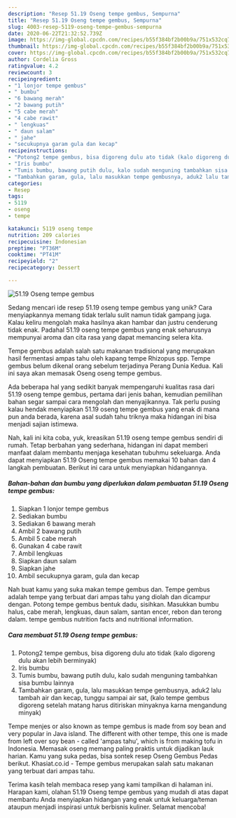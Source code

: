 ```yaml
---
description: "Resep 51.19 Oseng tempe gembus, Sempurna"
title: "Resep 51.19 Oseng tempe gembus, Sempurna"
slug: 4003-resep-5119-oseng-tempe-gembus-sempurna
date: 2020-06-22T21:32:52.739Z
image: https://img-global.cpcdn.com/recipes/b55f384bf2b00b9a/751x532cq70/5119-oseng-tempe-gembus-foto-resep-utama.jpg
thumbnail: https://img-global.cpcdn.com/recipes/b55f384bf2b00b9a/751x532cq70/5119-oseng-tempe-gembus-foto-resep-utama.jpg
cover: https://img-global.cpcdn.com/recipes/b55f384bf2b00b9a/751x532cq70/5119-oseng-tempe-gembus-foto-resep-utama.jpg
author: Cordelia Gross
ratingvalue: 4.2
reviewcount: 3
recipeingredient:
- "1 lonjor tempe gembus"
- " bumbu"
- "6 bawang merah"
- "2 bawang putih"
- "5 cabe merah"
- "4 cabe rawit"
- " lengkuas"
- " daun salam"
- " jahe"
- "secukupnya garam gula dan kecap"
recipeinstructions:
- "Potong2 tempe gembus, bisa digoreng dulu ato tidak (kalo digoreng dulu akan lebih berminyak)"
- "Iris bumbu"
- "Tumis bumbu, bawang putih dulu, kalo sudah menguning tambahkan sisa bumbu lainnya"
- "Tambahkan garam, gula, lalu masukkan tempe gembusnya, aduk2 lalu tambah air dan kecap, tunggu sampai air sat, (kalo tempe gembus digoreng setelah matang harus ditiriskan minyaknya karna mengandung minyak)"
categories:
- Resep
tags:
- 5119
- oseng
- tempe

katakunci: 5119 oseng tempe 
nutrition: 209 calories
recipecuisine: Indonesian
preptime: "PT36M"
cooktime: "PT41M"
recipeyield: "2"
recipecategory: Dessert

---
```



![51.19 Oseng tempe gembus](https://img-global.cpcdn.com/recipes/b55f384bf2b00b9a/751x532cq70/5119-oseng-tempe-gembus-foto-resep-utama.jpg)

Sedang mencari ide resep 51.19 oseng tempe gembus yang unik? Cara menyiapkannya memang tidak terlalu sulit namun tidak gampang juga. Kalau keliru mengolah maka hasilnya akan hambar dan justru cenderung tidak enak. Padahal 51.19 oseng tempe gembus yang enak seharusnya mempunyai aroma dan cita rasa yang dapat memancing selera kita.

Tempe gembus adalah salah satu makanan tradisional yang merupakan hasil fermentasi ampas tahu oleh kapang tempe Rhizopus spp. Tempe gembus belum dikenal orang sebelum terjadinya Perang Dunia Kedua. Kali ini saya akan memasak Oseng oseng tempe gembus.

Ada beberapa hal yang sedikit banyak mempengaruhi kualitas rasa dari 51.19 oseng tempe gembus, pertama dari jenis bahan, kemudian pemilihan bahan segar sampai cara mengolah dan menyajikannya. Tak perlu pusing kalau hendak menyiapkan 51.19 oseng tempe gembus yang enak di mana pun anda berada, karena asal sudah tahu triknya maka hidangan ini bisa menjadi sajian istimewa.


Nah, kali ini kita coba, yuk, kreasikan 51.19 oseng tempe gembus sendiri di rumah. Tetap berbahan yang sederhana, hidangan ini dapat memberi manfaat dalam membantu menjaga kesehatan tubuhmu sekeluarga. Anda dapat menyiapkan 51.19 Oseng tempe gembus memakai 10 bahan dan 4 langkah pembuatan. Berikut ini cara untuk menyiapkan hidangannya.

<!--inarticleads1-->

##### Bahan-bahan dan bumbu yang diperlukan dalam pembuatan 51.19 Oseng tempe gembus:

1. Siapkan 1 lonjor tempe gembus
1. Sediakan  bumbu
1. Sediakan 6 bawang merah
1. Ambil 2 bawang putih
1. Ambil 5 cabe merah
1. Gunakan 4 cabe rawit
1. Ambil  lengkuas
1. Siapkan  daun salam
1. Siapkan  jahe
1. Ambil secukupnya garam, gula dan kecap


Nah buat kamu yang suka makan tempe gembus dan. Tempe gembus adalah tempe yang terbuat dari ampas tahu yang diolah dan dicampur dengan. Potong tempe gembus bentuk dadu, sisihkan. Masukkan bumbu halus, cabe merah, lengkuas, daun salam, santan encer, rebon dan terong dalam. tempe gembus nutrition facts and nutritional information. 

<!--inarticleads2-->

##### Cara membuat 51.19 Oseng tempe gembus:

1. Potong2 tempe gembus, bisa digoreng dulu ato tidak (kalo digoreng dulu akan lebih berminyak)
1. Iris bumbu
1. Tumis bumbu, bawang putih dulu, kalo sudah menguning tambahkan sisa bumbu lainnya
1. Tambahkan garam, gula, lalu masukkan tempe gembusnya, aduk2 lalu tambah air dan kecap, tunggu sampai air sat, (kalo tempe gembus digoreng setelah matang harus ditiriskan minyaknya karna mengandung minyak)


Tempe menjes or also known as tempe gembus is made from soy bean and very popular in Java island. The different with other tempe, this one is made from left over soy bean - called &#39;ampas tahu&#39;, which is from making tofu in Indonesia. Memasak oseng memang paling praktis untuk dijadikan lauk harian. Kamu yang suka pedas, bisa sontek resep Oseng Gembus Pedas berikut. Khasiat.co.id - Tempe gembus merupakan salah satu makanan yang terbuat dari ampas tahu. 

Terima kasih telah membaca resep yang kami tampilkan di halaman ini. Harapan kami, olahan 51.19 Oseng tempe gembus yang mudah di atas dapat membantu Anda menyiapkan hidangan yang enak untuk keluarga/teman ataupun menjadi inspirasi untuk berbisnis kuliner. Selamat mencoba!
